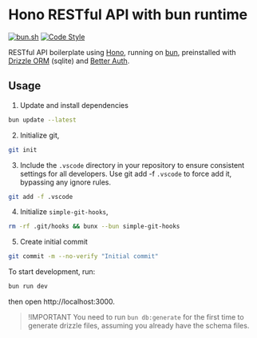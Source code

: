 # Hono RESTful API with bun runtime

<p>
  <a href="https://bun.sh">
    <img
      alt="bun.sh"
      src="https://img.shields.io/badge/Bun-%23000000.svg?style=flat-square&logo=bun&logoColor=white"></a>
  <a href="https://github.com/antfu/eslint-config">
    <img
      alt="Code Style"
      src="https://antfu.me/badge-code-style.svg"></a>
</p>

RESTful API boilerplate using [Hono](https://hono.dev), running on [bun](https://bun.sh), preinstalled with [Drizzle ORM](https://orm.drizzle.team) (sqlite) and [Better Auth](https://github.com/better-auth/better-auth).

## Usage

1. Update and install dependencies

```bash
bun update --latest
```

2. Initialize git,

```bash
git init
```

3. Include the `.vscode` directory in your repository to ensure consistent settings for all developers. Use git add -f `.vscode` to force add it, bypassing any ignore rules.

```bash
git add -f .vscode
```

4. Initialize `simple-git-hooks`,

```bash
rm -rf .git/hooks && bunx --bun simple-git-hooks
```

5. Create initial commit

```bash
git commit -m --no-verify "Initial commit"
```

To start development, run:

```bash
bun run dev
```

then open http://localhost:3000.

> !IMPORTANT
> You need to run `bun db:generate` for the first time to generate drizzle files,
> assuming you already have the schema files.
